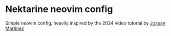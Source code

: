 # Nektarine neovim config

Simple neovim config, heavily inspired by the 2024 video tutorial by [Josean Martinez](https://www.youtube.com/watch?v=6pAG3BHurdM)
